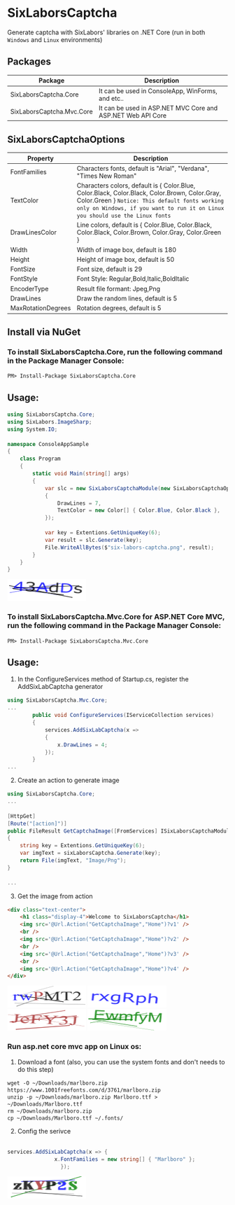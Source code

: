 # SixLaborsCaptcha
Generate captcha with SixLabors' libraries on .NET Core (run in both `Windows` and `Linux` environments)


## Packages

|Package|Description|
|---------|-----------|
|SixLaborsCaptcha.Core|It can be used in ConsoleApp, WinForms, and etc..|
|SixLaborsCaptcha.Mvc.Core|It can be used in ASP.NET MVC Core and ASP.NET Web API Core|

## SixLaborsCaptchaOptions

|Property|Description|
|---------|-----------|
|FontFamilies| Characters fonts, default is "Arial", "Verdana", "Times New Roman"|
|TextColor|  Characters colors, default is { Color.Blue, Color.Black, Color.Black, Color.Brown, Color.Gray, Color.Green } `Notice: This default fonts working only on Windows, if you want to run it on Linux you should use the Linux fonts`|
|DrawLinesColor| Line colors, default is { Color.Blue, Color.Black, Color.Black, Color.Brown, Color.Gray, Color.Green }|
|Width| Width of image box, default is 180 |
|Height| Height of image box, default is 50 |
|FontSize| Font size, default is 29 |
|FontStyle| Font Style: Regular,Bold,Italic,BoldItalic |
|EncoderType| Result file formant: Jpeg,Png|
|DrawLines| Draw the random lines, default is 5|
|MaxRotationDegrees| Rotation degrees, default is 5|

## Install via NuGet

### To install SixLaborsCaptcha.Core, run the following command in the Package Manager Console: ###

```
PM> Install-Package SixLaborsCaptcha.Core
```

## Usage:
```csharp
using SixLaborsCaptcha.Core;
using SixLabors.ImageSharp;
using System.IO;

namespace ConsoleAppSample
{
	class Program
	{
		static void Main(string[] args)
		{
			var slc = new SixLaborsCaptchaModule(new SixLaborsCaptchaOptions
			{
				DrawLines = 7,
				TextColor = new Color[] { Color.Blue, Color.Black },
			});

			var key = Extentions.GetUniqueKey(6);
			var result = slc.Generate(key);
			File.WriteAllBytes($"six-labors-captcha.png", result);
		}
	}
}

```
![result](/samples/images/six-labors-captcha-3.png?raw=true "six-labors-captcha")


### To install SixLaborsCaptcha.Mvc.Core for ASP.NET Core MVC, run the following command in the Package Manager Console: ###
```
PM> Install-Package SixLaborsCaptcha.Mvc.Core
```
## Usage:
1. In the ConfigureServices method of Startup.cs, register the AddSixLabCaptcha generator

```csharp
using SixLaborsCaptcha.Mvc.Core;
...
		public void ConfigureServices(IServiceCollection services)
		{
			services.AddSixLabCaptcha(x =>
			{
				x.DrawLines = 4;
			});
		}
...
```
2. Create an action to generate image
```csharp
using SixLaborsCaptcha.Core;
...

[HttpGet]
[Route("[action]")]
public FileResult GetCaptchaImage([FromServices] ISixLaborsCaptchaModule sixLaborsCaptcha)
{
	string key = Extentions.GetUniqueKey(6);
	var imgText = sixLaborsCaptcha.Generate(key);
	return File(imgText, "Image/Png");
}

...
```
3. Get the image from action
```html
<div class="text-center">
	<h1 class="display-4">Welcome to SixLaborsCaptcha</h1>
	<img src='@Url.Action("GetCaptchaImage","Home")?v1' />
	<br />
	<img src='@Url.Action("GetCaptchaImage","Home")?v2' />
	<br />
	<img src='@Url.Action("GetCaptchaImage","Home")?v3' />
	<br />
	<img src='@Url.Action("GetCaptchaImage","Home")?v4' />
</div>
```
![result](/samples/images/six-labors-captcha-1.png?raw=true "six-labors-captcha")
![result](/samples/images/six-labors-captcha-2.png?raw=true "six-labors-captcha")
![result](/samples/images/six-labors-captcha-4.png?raw=true "six-labors-captcha")
![result](/samples/images/six-labors-captcha-5.png?raw=true "six-labors-captcha")


### Run asp.net core mvc app on Linux os: ###
1. Download a font (also, you can use the system fonts and don't needs to do this step)
```
wget -O ~/Downloads/marlboro.zip https://www.1001freefonts.com/d/3761/marlboro.zip
unzip -p ~/Downloads/marlboro.zip Marlboro.ttf > ~/Downloads/Marlboro.ttf
rm ~/Downloads/marlboro.zip
cp ~/Downloads/Marlboro.ttf ~/.fonts/
```
2. Config the serivce
```csharp

services.AddSixLabCaptcha(x => {
			   x.FontFamilies = new string[] { "Marlboro" };
		         });
```
![linux-result](/samples/images/six-labors-captcha-6.png?raw=true "six-labors-captcha-linux")
